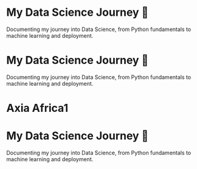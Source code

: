# My Data Science Journey 🚀
Documenting my journey into Data Science, from Python fundamentals to machine learning and deployment.
# My Data Science Journey 🚀
Documenting my journey into Data Science, from Python fundamentals to machine learning and deployment.
# Axia Africa1
# My Data Science Journey 🚀
Documenting my journey into Data Science, from Python fundamentals to machine learning and deployment.
